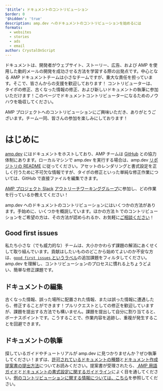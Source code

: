 ```yaml
---
'$title': ドキュメントのコントリビューション
$order: 0
'$hidden': 'true'
description: amp.dev へのドキュメントのコントリビューションを始めるには
formats:
  - websites
  - stories
  - ads
  - email
author: CrystalOnScript
---
```


ドキュメントは、開発者がウェブサイト、ストーリー、広告、および AMP を使用した動的メールの開発を成功させる方法を学習する際の出発点です。中心となる AMP ドキュメントチームは小さなチームですが、重大な責任を担っています。そこで、皆さんからの支援を歓迎しております！ コントリビューターは、タイポの修正、古くなった情報の修正、および新しいドキュメントの執筆に参加いただけます！このページでドキュメントコントリビューターになるためのノウハウを吸収してください。

AMP プロジェクトへのコントリビューションにご興味いただき、ありがとうございます。チーム一同、皆さんの参加を楽しみにしております！

# はじめに

[amp.dev](https://amp.dev/) にはドキュメントをホストしており、AMP チームは [GitHub](https://github.com/ampproject) との協力体制にあります。ローカルマシンで amp.dev を実行する場合は、amp.dev [リポジトリの README](https://github.com/ampproject/amp.dev) に従ってください。アセットのレンダリングと書式設定を正しく行うために不可欠な情報ですが、タイポの修正といった単純な修正作業については、GitHub で直接ファイルを編集できます。

[AMP プロジェクト Slack](https://docs.google.com/forms/d/e/1FAIpQLSd83J2IZA6cdR6jPwABGsJE8YL4pkypAbKMGgUZZriU7Qu6Tg/viewform?fbzx=4406980310789882877) [アウトリーチワーキンググループ](https://github.com/ampproject/wg-outreach)に参加し、どの作業を行っているか教えてください！

amp.dev へのドキュメントのコントリビューションにはいくつかの方法があります。手始めに、いくつかを概説しています。ほかの方法 h でのコントリビューションをご希望の方は、その方法が認められるか、お気軽に[ご相談ください](https://github.com/ampproject/wg-outreach)！

## Good first issues

私たち小さな（でも威力的な）チームは、大小かかわらず課題の解消にあくせくして取り組んでいます。貢献はしたいもののどこから始めてよいのか不安な方は、[`good first issues` というラベル](https://github.com/ampproject/amp.dev/labels/good%20first%20issue)の追加課題をフィルタしてください。amp.dev を理解し、コントリビューションのプロセスに慣れる上ちょうどよい、簡単な修正課題です。

## ドキュメントの編集

古くなった情報、誤った場所に配置された情報、または誤った情報に遭遇したら、修正することができます！プルリクエストとしての修正を歓迎していますが、課題を提出する方法でも構いません。課題を提出して自分に割り当てると、ボーナスポイントです。こうすることで、作業内容を追跡し、重複が発生することを回避できます。

## ドキュメントの執筆

探しているガイドやチュートリアルが amp.dev に見つかりませんか？ぜひ執筆してください！まずは、[許可されているドキュメントの種類](documentation-types.md)と[ドキュメント作成提案書の提出方法](https://github.com/ampproject/amp.dev/issues/new?assignees=&labels=&template=--content-proposal-.md&title=Content+proposal+)についてお読みください。提案書が受理されたら、[ AMP 用語ガイド](formatting.md?format=websites)と[ドキュメントの書式設定に関するガイドライン](formatting.md)によく目を通してください。[例のコントリビューションに関する情報については、こちら](https://github.com/ampproject/amp.dev/blob/future/contributing/samples.md)を参照してください。
